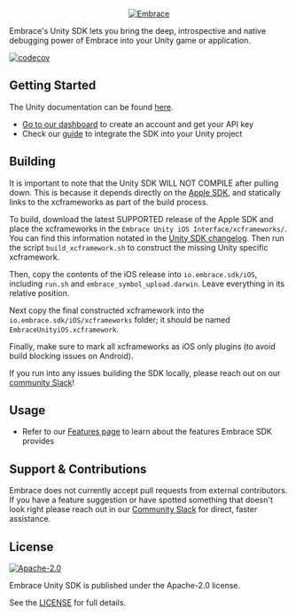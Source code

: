 <p align="center">
  <a href="https://embrace.io/?utm_source=github&utm_medium=logo" target="_blank">
    <picture>
      <source srcset="https://embrace.io/docs/images/embrace_logo_white-text_transparent-bg_400x200.svg" media="(prefers-color-scheme: dark)" />
      <source srcset="https://embrace.io/docs/images/embrace_logo_black-text_transparent-bg_400x200.svg" media="(prefers-color-scheme: light), (prefers-color-scheme: no-preference)" />
      <img src="https://embrace.io/docs/images/embrace_logo_black-text_transparent-bg_400x200.svg" alt="Embrace">
    </picture>
  </a>
</p>

Embrace's Unity SDK lets you bring the deep, introspective and native debugging power of Embrace into your Unity game or application.

[![codecov](https://codecov.io/gh/embrace-io/embrace-unity-sdk-internal/graph/badge.svg?token=1g3DrYjacn)](https://codecov.io/gh/embrace-io/embrace-unity-sdk-internal)

## Getting Started
The Unity documentation can be found [here](https://embrace.io/docs/unity/).

- [Go to our dashboard](https://dash.embrace.io/signup/) to create an account and get your API key
- Check our [guide](https://embrace.io/docs/unity/integration/) to integrate the SDK into your Unity project

## Building
It is important to note that the Unity SDK WILL NOT COMPILE after pulling down. This is because it depends directly on the [Apple SDK](https://github.com/embrace-io/embrace-apple-sdk), and statically links to the xcframeworks as part of the build process.

To build, download the latest SUPPORTED release of the Apple SDK and place the xcframeworks in the `Embrace Unity iOS Interface/xcframeworks/`. You can find this information notated in the [Unity SDK changelog](https://embrace.io/docs/unity/changelog/). Then run the script `build_xcframework.sh` to construct the missing Unity specific xcframework. 

Then, copy the contents of the iOS release into `io.embrace.sdk/iOS`, including `run.sh` and `embrace_symbol_upload.darwin`. Leave everything in its relative position. 

Next copy the final constructed xcframework into the `io.embrace.sdk/iOS/xcframeworks` folder; it should be named `EmbraceUnityiOS.xcframework`.

Finally, make sure to mark all xcframeworks as iOS only plugins (to avoid build blocking issues on Android).

If you run into any issues building the SDK locally, please reach out on our [community Slack](https://embraceio-community.slack.com/archives/C078WQ3DJMC)!

## Usage

- Refer to our [Features page](https://embrace.io/docs/unity/features/) to learn about the features Embrace SDK provides

## Support & Contributions
Embrace does not currently accept pull requests from external contributors. If you have a feature suggestion or have spotted something that doesn't look right please reach out in our [Community Slack](https://join.slack.com/t/embraceio-community/shared_invite/zt-ywr4jhzp-DLROX0ndN9a0soHMf6Ksow) for direct, faster assistance.

## License

[![Apache-2.0](https://img.shields.io/badge/license-Apache--2.0-orange)](./LICENSE.txt)

Embrace Unity SDK is published under the Apache-2.0 license.

See the [LICENSE](https://github.com/embrace-io/embrace-unity-sdk/blob/main/LICENSE.txt) 
for full details.
